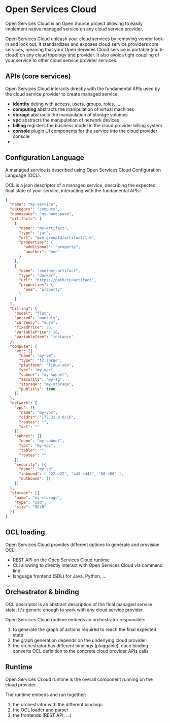 # Open Services Cloud

Open Services Cloud is an Open Source project allowing to easily implement native managed service on any cloud service provider.

Open Services Cloud unleash your cloud services by removing vendor lock-in and lock out. It standardizes and exposes cloud service providers core services, meaning that your Open Services Cloud service is portable (multi-cloud) on any cloud topology and provider.
It also avoids tight coupling of your service to other cloud service provider services.

## APIs (core services)

Open Services Cloud interacts directly with the fundamental APIs used by the cloud service provider to create managed service:

* **identity** deling with access, users, groups, roles, ...
* **computing** abstracts the manipulation of virtual machines
* **storage** abstracts the manipulation of storage volumes
* **vpc** abstracts the manipulation of network devices
* **billing** registers the business model in the cloud provider billing system
* **console** plugin UI components for the service into the cloud provider console 
* ...

## Configuration Language

A managed service is described using Open Services Cloud Configuration Language (OCL).

OCL is a json descriptor of a managed service, describing the expected final state of your service, interacting with the fundamental APIs:

```json
{
  "name": "my-service",
  "category": "compute",
  "namespace": "my-namespace",
  "artifacts": [
    {
      "name": "my-artifact",
      "type": "jar",
      "url": "mvn:groupId/artifact/1.6",
      "properties": {
        "additional": "property",
        "another": "one"
      }
    },
    {
      "name": "another-artifact",
      "type": "docker",
      "url": "https://path/to/artifact",
      "properties": {
        "one": "property"
      }
    }
  ],
  "billing": {
    "model": "flat",
    "period": "monthly",
    "currency": "euro",
    "fixedPrice": 20,
    "variablePrice": 10,
    "variableItem": "instance"
  },
  "compute": {
    "vm": [{
      "name": "my-vm",
      "type": "t2.large",
      "platform": "linux-x64",
      "vpc": "my-vpc",
      "subnet": "my-subnet",
      "security": "my-sg",
      "storage": "my-storage",
      "publicly": true
    }]
  },
  "network": {
    "vpc": [{
      "name": "my-vpc",
      "cidrs": "172.31.0.0/16",
      "routes": "",
      "acl": ""
    }],
    "subnet": [{
      "name": "my-subnet",
      "vpc": "my-vpc",
      "table": "",
      "routes": ""
    }],
    "security": [{
      "name": "my-sg",
      "inbound": [ "22->22", "443->443", "80->80" ],
      "outbound": []
    }]
  },
  "storage": [{
    "name": "my-storage",
    "type": "ssd",
    "size": "8GiB" 
  }]
}
```

## OCL loading

Open Services Cloud provides different options to generate and provision OCL:

* REST API on the Open Services Cloud runtime
* CLI allowing to directly interact with Open Services Cloud via command line
* language frontend (SDL) for Java, Python, ...

## Orchestrator & binding

OCL descriptor is an abstract description of the final managed service state. It's generic enough to work with any cloud service provider.

Open Services Cloud runtime embeds an orchestrator responsible:

1. to generate the graph of actions required to reach the final expected state
2. the graph generation depends on the underlying cloud provider
3. the orchestrator has different bindings (pluggable), each binding converts OCL definition to the concrete cloud provider APIs calls

## Runtime

Open Services CLoud runtime is the overall component running on the cloud provider.

The runtime embeds and run together:

1. the orchestrator with the different bindings
2. the OCL loader and parser
3. the frontends (REST API, ...)
